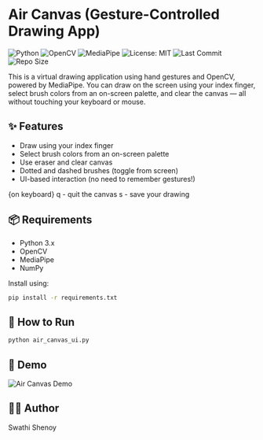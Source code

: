 # Air Canvas (Gesture-Controlled Drawing App)
![Python](https://img.shields.io/badge/python-3.8+-blue)
![OpenCV](https://img.shields.io/badge/OpenCV-4.x-green)
![MediaPipe](https://img.shields.io/badge/MediaPipe-enabled-orange)
![License: MIT](https://img.shields.io/badge/License-MIT-yellow.svg)
![Last Commit](https://img.shields.io/github/last-commit/Swathi04705/air_canvas)
![Repo Size](https://img.shields.io/github/repo-size/Swathi04705/air_canvas)

This is a virtual drawing application using hand gestures and OpenCV, powered by MediaPipe. You can draw on the screen using your index finger, select brush colors from an on-screen palette, and clear the canvas — all without touching your keyboard or mouse.

## ✨ Features

* Draw using your index finger
* Select brush colors from an on-screen palette
* Use eraser and clear canvas
* Dotted and dashed brushes (toggle from screen)
* UI-based interaction (no need to remember gestures!)

{on keyboard}
q - quit the canvas
s - save your drawing

## 📦 Requirements

* Python 3.x
* OpenCV
* MediaPipe
* NumPy

Install using:

```bash
pip install -r requirements.txt
```

## 🚀 How to Run

```bash
python air_canvas_ui.py
```

## 📸 Demo

![Air Canvas Demo](demo.gif)

## 🙋‍♀️ Author

Swathi Shenoy



